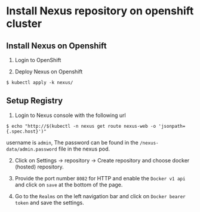 # Install Nexus repository on openshift cluster

## Install Nexus on Openshift

1. Login to OpenShift

2. Deploy Nexus on Openshift

```
$ kubectl apply -k nexus/
```

## Setup Registry

1. Login to Nexus console with the following url
```
$ echo "http://$(kubectl -n nexus get route nexus-web -o 'jsonpath={.spec.host}')"
```
username is `admin`,  The password can be found in the `/nexus-data/admin.password` file in the nexus pod.

2. Click on Settings -> repository -> Create repository and choose docker (hosted) repository. 

3. Provide the port number `8082` for HTTP and enable the `Docker v1 api` and click on `save` at the bottom of the page.

4. Go to the `Realms` on the left navigation bar and click on `Docker bearer token` and save the settings.